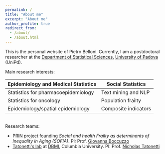 ```yaml
---
permalink: /
title: "About me"
excerpt: "About me"
author_profile: true
redirect_from: 
  - /about/
  - /about.html
---
```


This is the personal website of Pietro Belloni. Currently, I am a postdoctoral researcher at the [Department of Statistical Sciences](https://www.stat.unipd.it/en/), [University of Padova](https://www.unipd.it/en/) (UniPd).

Main research interests:

| Epidemiology and Medical Statistics | Social Statistics    |
|-------------------------------------|----------------------|
| Statistics for pharmacoepidemiology | Text mining and NLP  |
| Statistics for oncology             | Population frailty   |
| Epidemiology/spatial epidemiology   | Composite indicators |

\
Research teams:

-   PRIN project founding *Social and health Frailty as determinants of Inequality in Aging (SOFIA)*. PI: Prof. [Giovanna Boccuzzo](https://homes.stat.unipd.it/giovannaboccuzzo/en/home-2/)
-    [Tatonetti's lab](https://tatonettilab.org/) at [DBMI](https://www.dbmi.columbia.edu/), Columbia University. PI: Prof. [Nicholas Tatonetti](https://tatonettilab.org/people/)
